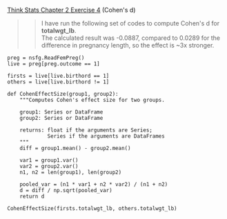 [Think Stats Chapter 2 Exercise 4](http://greenteapress.com/thinkstats2/html/thinkstats2003.html#toc24) (Cohen's d)

>> I have run the following set of codes to compute Cohen's d for **totalwgt_lb**. <br> The calculated result was -0.0887, compared to 0.0289 for the difference in pregnancy length, so the effect is ~3x stronger. <br />

```
preg = nsfg.ReadFemPreg()
live = preg[preg.outcome == 1]

firsts = live[live.birthord == 1]
others = live[live.birthord != 1]

def CohenEffectSize(group1, group2):
    """Computes Cohen's effect size for two groups.
    
    group1: Series or DataFrame
    group2: Series or DataFrame
    
    returns: float if the arguments are Series;
             Series if the arguments are DataFrames
    """
    diff = group1.mean() - group2.mean()

    var1 = group1.var()
    var2 = group2.var()
    n1, n2 = len(group1), len(group2)

    pooled_var = (n1 * var1 + n2 * var2) / (n1 + n2)
    d = diff / np.sqrt(pooled_var)
    return d

CohenEffectSize(firsts.totalwgt_lb, others.totalwgt_lb)
```
